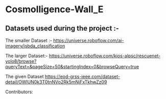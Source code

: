 # Cosmolligence-Wall_E

## Datasets used during the project :- 

The smaller Dataset :-
https://universe.roboflow.com/ai-imagery/isbda_classification

The larger Dataset:- 
https://universe.roboflow.com/kios-alpsc/rescuenet-yolo8/browse?queryText=&pageSize=50&startingIndex=0&browseQuery=true

The given Dataset
https://eod-grss-ieee.com/dataset-detail/OWlUN0k3T0tnNVo2Rk5mNjFxTkhwZz09

Contributors:
